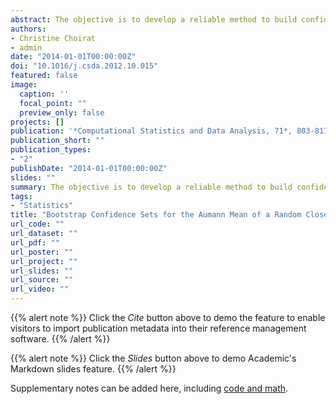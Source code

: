 ```yaml
---
abstract: The objective is to develop a reliable method to build confidence sets for the Aumann mean of a random closed set as estimated through the Minkowski empirical mean. First, a general definition of the confidence set for the mean of a random set is provided. Then, a method using a characterization of the confidence set through the support function is proposed and a bootstrap algorithm is described, whose performance is investigated in Monte Carlo simulations.
authors:
- Christine Choirat
- admin
date: "2014-01-01T00:00:00Z"
doi: "10.1016/j.csda.2012.10.015"
featured: false
image:
  caption: ''
  focal_point: ""
  preview_only: false
projects: []
publication: '*Computational Statistics and Data Analysis, 71*, 803-817'
publication_short: ""
publication_types:
- "2"
publishDate: "2014-01-01T00:00:00Z"
slides: ""
summary: The objective is to develop a reliable method to build confidence sets for the Aumann mean of a random closed set as estimated through the Minkowski empirical mean. First, a general definition of the confidence set for the mean of a random set is provided. Then, a method using a characterization of the confidence set through the support function is proposed and a bootstrap algorithm is described, whose performance is investigated in Monte Carlo simulations.
tags:
- "Statistics"
title: "Bootstrap Confidence Sets for the Aumann Mean of a Random Closed Set"
url_code: ""
url_dataset: ""
url_pdf: ""
url_poster: ""
url_project: ""
url_slides: ""
url_source: ""
url_video: ""
---
```


{{% alert note %}}
Click the *Cite* button above to demo the feature to enable visitors to import publication metadata into their reference management software.
{{% /alert %}}

{{% alert note %}}
Click the *Slides* button above to demo Academic's Markdown slides feature.
{{% /alert %}}

Supplementary notes can be added here, including [code and math](https://sourcethemes.com/academic/docs/writing-markdown-latex/).
